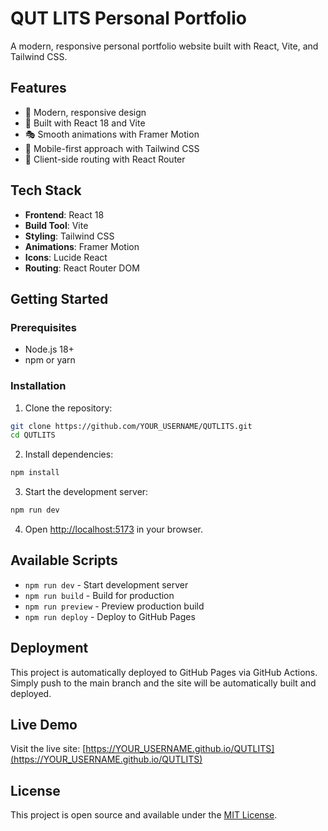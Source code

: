 # QUT LITS Personal Portfolio

A modern, responsive personal portfolio website built with React, Vite, and Tailwind CSS.

## Features

- 🎨 Modern, responsive design
- 🚀 Built with React 18 and Vite
- 🎭 Smooth animations with Framer Motion
- 📱 Mobile-first approach with Tailwind CSS
- 🧭 Client-side routing with React Router

## Tech Stack

- **Frontend**: React 18
- **Build Tool**: Vite
- **Styling**: Tailwind CSS
- **Animations**: Framer Motion
- **Icons**: Lucide React
- **Routing**: React Router DOM

## Getting Started

### Prerequisites

- Node.js 18+ 
- npm or yarn

### Installation

1. Clone the repository:
```bash
git clone https://github.com/YOUR_USERNAME/QUTLITS.git
cd QUTLITS
```

2. Install dependencies:
```bash
npm install
```

3. Start the development server:
```bash
npm run dev
```

4. Open [http://localhost:5173](http://localhost:5173) in your browser.

## Available Scripts

- `npm run dev` - Start development server
- `npm run build` - Build for production
- `npm run preview` - Preview production build
- `npm run deploy` - Deploy to GitHub Pages

## Deployment

This project is automatically deployed to GitHub Pages via GitHub Actions. Simply push to the main branch and the site will be automatically built and deployed.

## Live Demo

Visit the live site: [https://YOUR_USERNAME.github.io/QUTLITS](https://YOUR_USERNAME.github.io/QUTLITS)

## License

This project is open source and available under the [MIT License](LICENSE).

